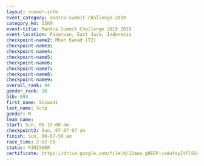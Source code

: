 ```yaml
---
layout: runner-info 
event_category: mantra-summit-challenge-2019 
category_km: 15KM 
event-title: Mantra Summit Challenge 2019 2019 
event-location: Pasuruan, East Java, Indonesia 
checkpoint-name2: Mbah Kamad (T2) 
checkpoint-name3: 
checkpoint-name4: 
checkpoint-name5: 
checkpoint-name6: 
checkpoint-name7: 
checkpoint-name8: 
checkpoint-name9: 
overall_rank: 44
gender_rank: 36
bib: 893
first_name: Siswadi
last_name: Scrp
gender: M
team_name: 
start: Sun, 06-15-00 am
checkpoint2: Sun, 07-07-07 am
finish: Sun, 09-07-50 am
race_time: 2-52-50
status: FINISHER
certificate: https://drive.google.com/file/d/12auw_gBEEP-vsAuYsyItFlSSsWnlHL1G/view?usp=sharing
---
```

